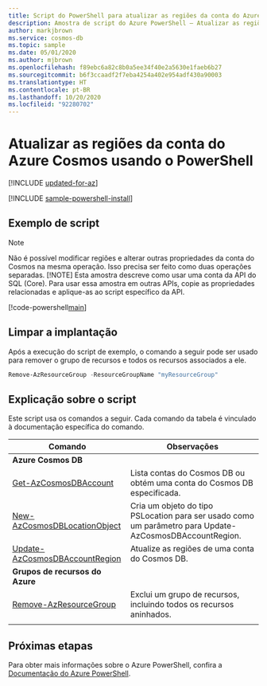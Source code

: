 ```yaml
---
title: Script do PowerShell para atualizar as regiões da conta do Azure Cosmos
description: Amostra de script do Azure PowerShell – Atualizar as regiões da conta do Azure Cosmos
author: markjbrown
ms.service: cosmos-db
ms.topic: sample
ms.date: 05/01/2020
ms.author: mjbrown
ms.openlocfilehash: f89ebc6a82c8b0a5ee34f40e2a5630e1faeb6b27
ms.sourcegitcommit: b6f3ccaadf2f7eba4254a402e954adf430a90003
ms.translationtype: HT
ms.contentlocale: pt-BR
ms.lasthandoff: 10/20/2020
ms.locfileid: "92280702"
---
```

# <a name="update-an-azure-cosmos-accounts-regions-using-powershell"></a>Atualizar as regiões da conta do Azure Cosmos usando o PowerShell

[!INCLUDE [updated-for-az](../../../../../includes/updated-for-az.md)]

[!INCLUDE [sample-powershell-install](../../../../../includes/sample-powershell-install-no-ssh.md)]

## <a name="sample-script"></a>Exemplo de script

> [!NOTE]
> Não é possível modificar regiões e alterar outras propriedades da conta do Cosmos na mesma operação. Isso precisa ser feito como duas operações separadas.
> [!NOTE]
> Esta amostra descreve como usar uma conta da API do SQL (Core). Para usar essa amostra em outras APIs, copie as propriedades relacionadas e aplique-as ao script específico da API.

[!code-powershell[main](../../../../../powershell_scripts/cosmosdb/common/ps-account-update-region.ps1 "Update Azure Cosmos account regions")]

## <a name="clean-up-deployment"></a>Limpar a implantação

Após a execução do script de exemplo, o comando a seguir pode ser usado para remover o grupo de recursos e todos os recursos associados a ele.

```powershell
Remove-AzResourceGroup -ResourceGroupName "myResourceGroup"
```

## <a name="script-explanation"></a>Explicação sobre o script

Este script usa os comandos a seguir. Cada comando da tabela é vinculado à documentação específica do comando.

| Comando | Observações |
|---|---|
|**Azure Cosmos DB**| |
| [Get-AzCosmosDBAccount](https://docs.microsoft.com/powershell/module/az.cosmosdb/get-azcosmosdbaccount) | Lista contas do Cosmos DB ou obtém uma conta do Cosmos DB especificada. |
| [New-AzCosmosDBLocationObject](https://docs.microsoft.com/powershell/module/az.cosmosdb/new-azcosmosdblocationobject) | Cria um objeto do tipo PSLocation para ser usado como um parâmetro para Update-AzCosmosDBAccountRegion. |
| [Update-AzCosmosDBAccountRegion](https://docs.microsoft.com/powershell/module/az.cosmosdb/update-azcosmosdbaccountregion) | Atualize as regiões de uma conta do Cosmos DB. |
|**Grupos de recursos do Azure**| |
| [Remove-AzResourceGroup](https://docs.microsoft.com/powershell/module/az.resources/remove-azresourcegroup) | Exclui um grupo de recursos, incluindo todos os recursos aninhados. |
|||

## <a name="next-steps"></a>Próximas etapas

Para obter mais informações sobre o Azure PowerShell, confira a [Documentação do Azure PowerShell](https://docs.microsoft.com/powershell/).
